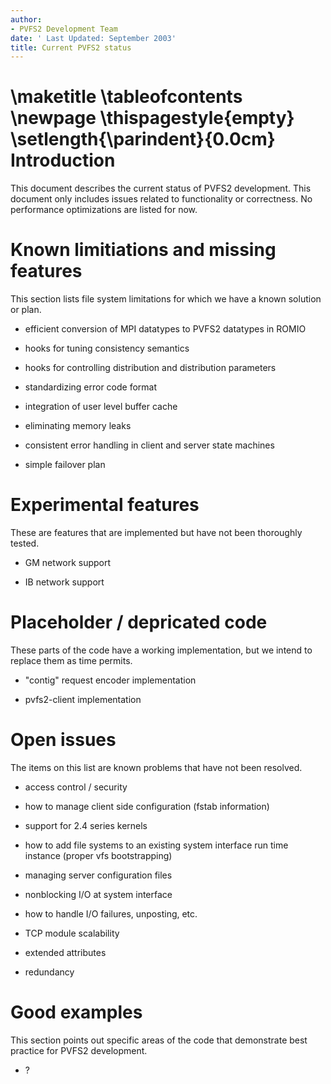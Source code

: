 ```yaml
---
author:
- PVFS2 Development Team
date: ' Last Updated: September 2003'
title: Current PVFS2 status
---
```


\maketitle
\tableofcontents
\newpage
\thispagestyle{empty}
\setlength{\parindent}{0.0cm}
Introduction
============

This document describes the current status of PVFS2 development. This
document only includes issues related to functionality or correctness.
No performance optimizations are listed for now.

Known limitiations and missing features
=======================================

This section lists file system limitations for which we have a known
solution or plan.

-   efficient conversion of MPI datatypes to PVFS2 datatypes in ROMIO

-   hooks for tuning consistency semantics

-   hooks for controlling distribution and distribution parameters

-   standardizing error code format

-   integration of user level buffer cache

-   eliminating memory leaks

-   consistent error handling in client and server state machines

-   simple failover plan

Experimental features
=====================

These are features that are implemented but have not been thoroughly
tested.

-   GM network support

-   IB network support

Placeholder / depricated code
=============================

These parts of the code have a working implementation, but we intend to
replace them as time permits.

-   "contig" request encoder implementation

-   pvfs2-client implementation

Open issues
===========

The items on this list are known problems that have not been resolved.

-   access control / security

-   how to manage client side configuration (fstab information)

-   support for 2.4 series kernels

-   how to add file systems to an existing system interface run time
    instance (proper vfs bootstrapping)

-   managing server configuration files

-   nonblocking I/O at system interface

-   how to handle I/O failures, unposting, etc.

-   TCP module scalability

-   extended attributes

-   redundancy

Good examples
=============

This section points out specific areas of the code that demonstrate best
practice for PVFS2 development.

-   ?
